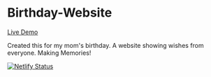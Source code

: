 # Birthday-Website
<a href="https://arnikabday.netlify.app/">Live Demo</a>

Created this for my mom's birthday. A website showing wishes from everyone. Making Memories!

[![Netlify Status](https://api.netlify.com/api/v1/badges/c972bbaa-6b6e-4d8e-980d-7713fad013ca/deploy-status)](https://app.netlify.com/sites/arnikabday/deploys)
